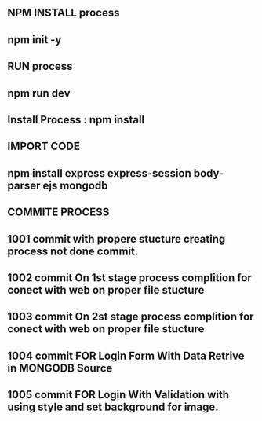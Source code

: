 ## NPM INSTALL process
## npm init -y 

## RUN process
## npm run dev

## Install Process : npm install <PackageName>




## IMPORT CODE 

## npm install express express-session body-parser ejs mongodb
<!-- npm install --save-dev @types/node -->
<!-- npm install ejs-lint --save-dev -->

## COMMITE PROCESS 
## 1001 commit with propere stucture creating process not done commit.
## 1002 commit On 1st stage process complition for conect with web on proper file stucture
## 1003 commit On 2st stage process complition for conect with web on proper file stucture
## 1004 commit FOR Login Form With Data Retrive in MONGODB Source
## 1005 commit FOR Login With Validation with using style and set background for image.
